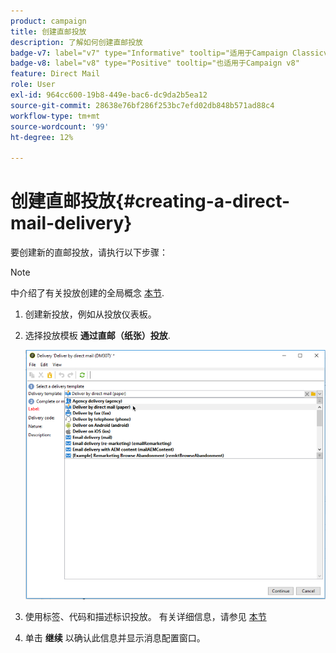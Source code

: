 ```yaml
---
product: campaign
title: 创建直邮投放
description: 了解如何创建直邮投放
badge-v7: label="v7" type="Informative" tooltip="适用于Campaign Classicv7"
badge-v8: label="v8" type="Positive" tooltip="也适用于Campaign v8"
feature: Direct Mail
role: User
exl-id: 964cc600-19b8-449e-bac6-dc9da2b5ea12
source-git-commit: 28638e76bf286f253bc7efd02db848b571ad88c4
workflow-type: tm+mt
source-wordcount: '99'
ht-degree: 12%

---
```


# 创建直邮投放{#creating-a-direct-mail-delivery}

要创建新的直邮投放，请执行以下步骤：

>[!NOTE]
>
>中介绍了有关投放创建的全局概念 [本节](steps-about-delivery-creation-steps.md).

1. 创建新投放，例如从投放仪表板。
1. 选择投放模板 **通过直邮（纸张）投放**.

   ![](assets/direct_mail.png)

1. 使用标签、代码和描述标识投放。 有关详细信息，请参见 [本节](steps-create-and-identify-the-delivery.md#identifying-the-delivery)
1. 单击 **继续** 以确认此信息并显示消息配置窗口。
